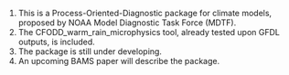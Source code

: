1. This is a Process-Oriented-Diagnostic package for climate models, proposed by NOAA Model Diagnostic Task Force (MDTF).
2. The CFODD_warm_rain_microphysics tool, already tested upon GFDL outputs, is included.
3. The package is still under developing.
4. An upcoming BAMS paper will describe the package. 

